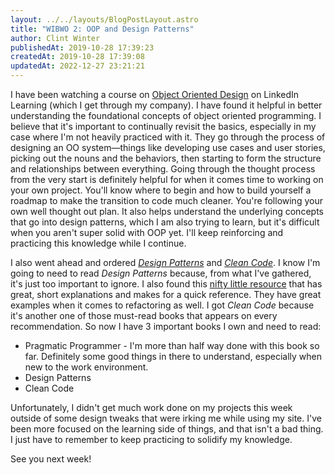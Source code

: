 ```yaml
---
layout: ../../layouts/BlogPostLayout.astro
title: "WIBWO 2: OOP and Design Patterns"
author: Clint Winter
publishedAt: 2019-10-28 17:39:23
createdAt: 2019-10-28 17:39:08
updatedAt: 2022-12-27 23:21:21
---
```


I have been watching a course on [Object Oriented Design](https://www.linkedin.com/learning/programming-foundations-object-oriented-design-3/) on LinkedIn Learning (which I get through my company). I have found it helpful in better understanding the foundational concepts of object oriented programming. I believe that it's important to continually revisit the basics, especially in my case where I'm not heavily practiced with it. They go through the process of designing an OO system—things like developing use cases and user stories, picking out the nouns and the behaviors, then starting to form the structure and relationships between everything. Going through the thought process from the very start is definitely helpful for when it comes time to working on your own project. You'll know where to begin and how to build yourself a roadmap to make the transition to code much cleaner. You're following your own well thought out plan. It also helps understand the underlying concepts that go into design patterns, which I am also trying to learn, but it's difficult when you aren't super solid with OOP yet. I'll keep reinforcing and practicing this knowledge while I continue.

I also went ahead and ordered [*Design Patterns*](https://www.amazon.com/Design-Patterns-Elements-Reusable-Object-Oriented/dp/0201633612) and [*Clean Code*](https://www.amazon.com/Clean-Code-Handbook-Software-Craftsmanship/dp/0132350882). I know I'm going to need to read *Design Patterns* because, from what I've gathered, it's just too important to ignore. I also found this [nifty little resource](https://refactoring.guru/design-patterns/php) that has great, short explanations and makes for a quick reference. They have great examples when it comes to refactoring as well. I got *Clean Code* because it's another one of those must-read books that appears on every recommendation. So now I have 3 important books I own and need to read:

- Pragmatic Programmer - I'm more than half way done with this book so far. Definitely some good things in there to understand, especially when new to the work environment.
- Design Patterns
- Clean Code

Unfortunately, I didn't get much work done on my projects this week outside of some design tweaks that were irking me while using my site. I've been more focused on the learning side of things, and that isn't a bad thing. I just have to remember to keep practicing to solidify my knowledge.

See you next week!
